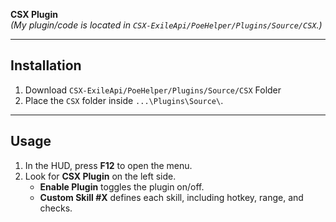 **CSX Plugin**  
*(My plugin/code is located in `CSX-ExileApi/PoeHelper/Plugins/Source/CSX`.)*

---

## Installation

1. Download `CSX-ExileApi/PoeHelper/Plugins/Source/CSX` Folder
2. Place the `CSX` folder inside `...\Plugins\Source\`.  

---

## Usage

1. In the HUD, press **F12** to open the menu.  
2. Look for **CSX Plugin** on the left side.  
   - **Enable Plugin** toggles the plugin on/off.  
   - **Custom Skill #X** defines each skill, including hotkey, range, and checks.
